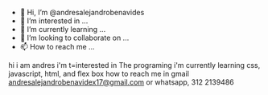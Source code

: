 - 👋 Hi, I’m @andresalejandrobenavides
- 👀 I’m interested in ...
- 🌱 I’m currently learning ...
- 💞️ I’m looking to collaborate on ...
- 📫 How to reach me ...

<!---
andresalejandrobenavides/andresalejandrobenavides is a ✨ special ✨ repository because its `README.md` (this file) appears on your GitHub profile.
You can click the Preview link to take a look at your changes.
--->
hi i am andres
i'm t=interested in The programing
i'm currently learning css, javascript, html, and flex box
how to reach me in gmail andresalejandrobenavidex17@gmail.com or whatsapp, 312 2139486

